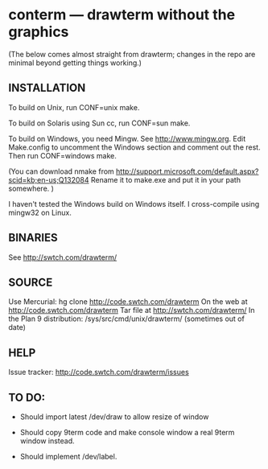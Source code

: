 # conterm — drawterm without the graphics

(The below comes almost straight from drawterm;
changes in the repo are minimal beyond getting things working.)

INSTALLATION
--------------
To build on Unix, run CONF=unix make.

To build on Solaris using Sun cc, run CONF=sun make.

To build on Windows, you need Mingw.  See http://www.mingw.org.
Edit Make.config to uncomment the Windows section
and comment out the rest.  Then run CONF=windows make.

(You can download nmake from 
http://support.microsoft.com/default.aspx?scid=kb;en-us;Q132084
Rename it to make.exe and put it in your path somewhere.
)

I haven't tested the Windows build on Windows itself.
I cross-compile using mingw32 on Linux.


BINARIES
---------
See http://swtch.com/drawterm/


SOURCE
------
Use Mercurial: hg clone http://code.swtch.com/drawterm
On the web at http://code.swtch.com/drawterm
Tar file at http://swtch.com/drawterm/
In the Plan 9 distribution: /sys/src/cmd/unix/drawterm/ (sometimes out of date)


HELP
----
Issue tracker: http://code.swtch.com/drawterm/issues


TO DO:
------

- Should import latest /dev/draw to allow resize of window

- Should copy 9term code and make console window a real
	9term window instead.

- Should implement /dev/label.



